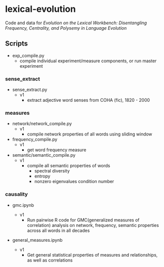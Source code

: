 # lexical-evolution

Code and data for *Evolution on the Lexical Workbench: Disentangling Frequency, Centrality, and Polysemy in Language Evolution*

## Scripts

- exp_compile.py
    - compile individual experiment/measure components, or run master experiment

### sense_extract
- sense_extract.py
    - v1
        -  extract adjective word senses from COHA (fic), 1820 - 2000

### measures
- network/network_compile.py
    - v1
        - compile network properties of all words using sliding window
- frequency_compile.py
    - v1
        - get word frequency measure
- semantic/semantic_compile.py
    - v1
        - compile all semantic properties of words
            - spectral diversity
            - entropy
            - nonzero eigenvalues
            condition number
### causality
- gmc.ipynb
    - v1
        - Run pairwise R code for GMC(generalized measures of correlation) analysis on network, frequency, semantic properties across all words in all decades
    
- general_measures.ipynb
    - v1
        - Get general statistical properties of measures and relationships, as well as correlations




